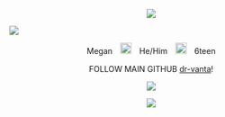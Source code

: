 <p align="center"> <img src=https://file.garden/Z1wsLskJxRiY2oPJ/Sunburnt%20Surfer/0.png?v=1754223302208> </p>
                     
![](https://github.com/user-attachments/assets/624bd1f0-1a11-412b-89aa-dbc97b942dbb)

<p align="center"> Megan　<img height=20 src=https://file.garden/Z1wsLskJxRiY2oPJ/Sunburnt%20Surfer/unnamed.png?v=1754225777872>　He/Him　<img height=20 src=https://file.garden/Z1wsLskJxRiY2oPJ/Sunburnt%20Surfer/unnamed.png?v=1754225777872>　6teen </p>

<div align="center"> 

  FOLLOW MAIN GITHUB [dr-vanta](https://github.com/dr-vanta)!

</div>
<p align="center"> <img src=https://file.garden/Z1wsLskJxRiY2oPJ/Sunburnt%20Surfer/1.png?v=1754223870489> </p>
<p align="center"> <img src=https://komarev.com/ghpvc/?username=5UNBURNT-5URF3R&color=F88600&abbreviated=true&style=flat-square> </p>

<!--

<p align="center"> <img src="https://readme-typing-svg.demolab.com/?lines=¿Bueno?;Ay,+amiga,+que+rico+una+horchata,+ja,+ja,+ja;Como+que+se+antoja,+¿no?;Sí,+bebe,+no+inventes,+se+antoja;Tengo+un+chingo+de+ganas+de+armarme+un;Desmadre+en+la+disco+(en+la+disco);Besarme+a+cualquier+vato+que+pase+y;Pegarle+un+mordisco+(ah);(Yes+I+am+aware+that+this+song+is+about+sex+which+is+why+I+won't+add+all+the+lyrics)&font=Playwrite+Austrailia+QLD&width=1080&height=50&color=F88600&duration=2500&pause=1000</p>

--!>
